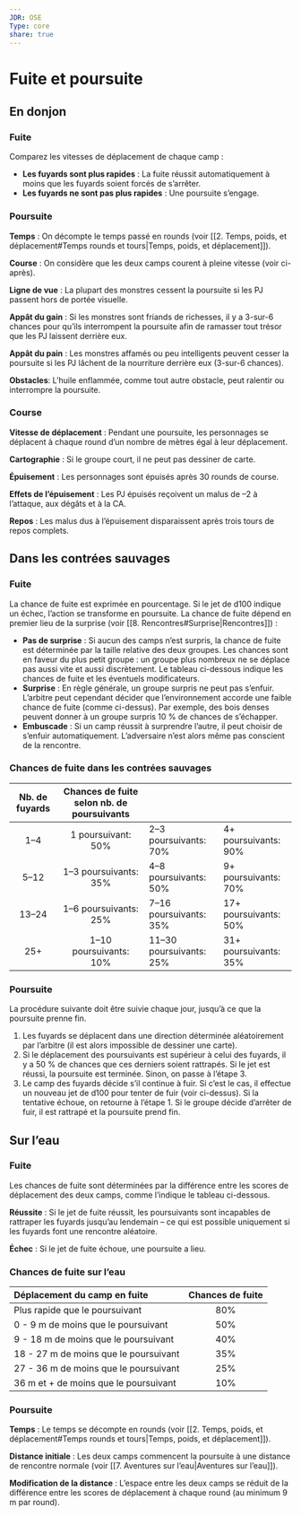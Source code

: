 ```yaml
---
JDR: OSE
Type: core
share: true
---
```

# Fuite et poursuite


## En donjon

### Fuite
Comparez les vitesses de déplacement de chaque camp :

- **Les fuyards sont plus rapides** : La fuite réussit automatiquement à moins que les fuyards soient forcés de s’arrêter.
- **Les fuyards ne sont pas plus rapides** : Une poursuite s’engage.

### Poursuite
**Temps** : On décompte le temps passé en rounds (voir [[2. Temps, poids, et déplacement#Temps rounds et tours|Temps, poids, et déplacement]]).

**Course** : On considère que les deux camps courent à pleine vitesse (voir ci-après).

**Ligne de vue** : La plupart des monstres cessent la poursuite si les PJ passent hors de portée visuelle.

**Appât du gain** : Si les monstres sont friands de richesses, il y a 3-sur-6 chances pour qu’ils interrompent la poursuite afin de ramasser tout trésor que les PJ laissent derrière eux.

**Appât du pain** : Les monstres affamés ou peu intelligents peuvent cesser la poursuite si les PJ lâchent de la nourriture derrière eux (3-sur-6 chances).

**Obstacles**: L’huile enflammée, comme tout autre obstacle, peut ralentir ou interrompre la poursuite.

### Course
**Vitesse de déplacement** : Pendant une poursuite, les personnages se déplacent à chaque round d’un nombre de mètres égal à leur déplacement.

**Cartographie** : Si le groupe court, il ne peut pas dessiner de carte.

**Épuisement** : Les personnages sont épuisés après 30 rounds de course.

**Effets de l’épuisement** : Les PJ épuisés reçoivent un malus de –2 à l’attaque, aux dégâts et à la CA.

**Repos** : Les malus dus à l’épuisement disparaissent après trois tours de repos complets.


## Dans les contrées sauvages

### Fuite
La chance de fuite est exprimée en pourcentage. Si le jet de d100 indique un échec, l’action se transforme en poursuite. La chance de fuite dépend en premier lieu de la surprise (voir [[8. Rencontres#Surprise|Rencontres]]) :

- **Pas de surprise** : Si aucun des camps n’est surpris, la chance de fuite est déterminée par la taille relative des deux groupes. Les chances sont en faveur du plus petit groupe : un groupe plus nombreux ne se déplace pas aussi vite et aussi discrètement. Le tableau ci-dessous indique les chances de fuite et les éventuels modificateurs.
- **Surprise** : En règle générale, un groupe surpris ne peut pas s’enfuir. L’arbitre peut cependant décider que l’environnement accorde une faible chance de fuite (comme ci-dessus). Par exemple, des bois denses peuvent donner à un groupe surpris 10 % de chances de s’échapper.
- **Embuscade** : Si un camp réussit à surprendre l’autre, il peut choisir de s’enfuir automatiquement. L’adversaire n’est alors même pas conscient de la rencontre.

### Chances de fuite dans les contrées sauvages

| Nb. de fuyards	 | Chances de fuite selon nb. de poursuivants |                     |                   |
| :----------------: | :-------------------------------------: | ------------------- | ----------------- |
|        1–4         |             1 poursuivant: 50%              | 2–3 poursuivants: 70%   | 4+ poursuivants: 90%  |
|        5–12        |            1–3 poursuivants: 35%            | 4–8 poursuivants: 50%   | 9+ poursuivants: 70%  |
|       13–24        |            1–6 poursuivants: 25%            | 7–16 poursuivants: 35%  | 17+ poursuivants: 50% |
|        25+         |           1–10 poursuivants: 10%            | 11–30 poursuivants: 25% | 31+ poursuivants: 35% |
### Poursuite
La procédure suivante doit être suivie chaque jour, jusqu’à ce que la poursuite prenne fin.

1. Les fuyards se déplacent dans une direction déterminée aléatoirement par l’arbitre (il est alors impossible de dessiner une carte).
2. Si le déplacement des poursuivants est supérieur à celui des fuyards, il y a 50 % de chances que ces derniers soient rattrapés. Si le jet est réussi, la poursuite est terminée. Sinon, on passe à l’étape 3.
3. Le camp des fuyards décide s’il continue à fuir. Si c’est le cas, il effectue un nouveau jet de d100 pour tenter de fuir (voir ci-dessus). Si la tentative échoue, on retourne à l’étape 1. Si le groupe décide d’arrêter de fuir, il est rattrapé et la poursuite prend fin.


## Sur l’eau

### Fuite
Les chances de fuite sont déterminées par la différence entre les scores de déplacement des deux camps, comme l’indique le tableau ci-dessous.

**Réussite** : Si le jet de fuite réussit, les poursuivants sont incapables de rattraper les fuyards jusqu’au lendemain – ce qui est possible uniquement si les fuyards font une rencontre aléatoire.

**Échec** : Si le jet de fuite échoue, une poursuite a lieu.

### Chances de fuite sur l’eau

| Déplacement du camp en fuite | Chances de fuite<br> |
| :--- | :--: |
| Plus rapide que le poursuivant	<br> | 80% |
| 0 - 9 m de moins que le poursuivant	<br> | 50% |
| 9 - 18 m de moins que le poursuivant	<br> | 40% |
| 18 - 27 m de moins que le poursuivant	<br> | 35% |
| 27 - 36 m de moins que le poursuivant	<br> | 25% |
| 36 m et + de moins que le poursuivant	<br> | 10% |



### Poursuite
**Temps** : Le temps se décompte en rounds (voir [[2. Temps, poids, et déplacement#Temps rounds et tours|Temps, poids, et déplacement]]).

**Distance initiale** : Les deux camps commencent la poursuite à une distance de rencontre normale (voir [[7. Aventures sur l’eau|Aventures sur l’eau]]).

**Modification de la distance** : L’espace entre les deux camps se réduit de la différence entre les scores de déplacement à chaque round (au minimum 9 m par round).